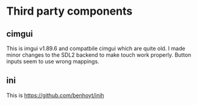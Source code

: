 # Third party components

## cimgui

This is imgui v1.89.6 and compatbile cimgui which are quite old.
I made minor changes to the SDL2 backend to make touch work properly. Button inputs seem to use wrong mappings.

## ini

This is https://github.com/benhoyt/inih